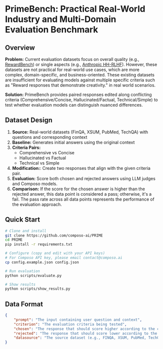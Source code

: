 # PrimeBench: Practical Real-World Industry and Multi-Domain Evaluation Benchmark

## Overview

**Problem:** Current evaluation datasets focus on overall quality (e.g., [RewardBench](https://huggingface.co/datasets/allenai/reward-bench)) or single aspects (e.g., [Anthropic HH-RLHF](https://github.com/anthropics/hh-rlhf)). However, these datasets are not practical for real-world use cases, which are more complex, domain-specific, and business-oriented. These existing datasets are insufficient for evaluating models against multiple specific criteria such as "Reward responses that demonstrate creativity." in real world scenarios. 

**Solution:** PrimeBench provides paired responses edited along conflicting criteria (Comprehensive/Concise, Hallucinated/Factual, Technical/Simple) to test whether evaluation models can distinguish nuanced differences.

## Dataset Design

1. **Source:** Real-world datasets (FinQA, XSUM, PubMed, TechQA) with questions and corresponding context
2. **Baseline:** Generates initial answers using the original context
3. **Criteria Pairs:**
   - Comprehensive vs Concise
   - Hallucinated vs Factual
   - Technical vs Simple
4. **Modification:**: Create two responses that align with the given criteria pair.
5. **Evaluation:** Score both chosen and rejected answers using LLM judges and Composo models.
6. **Comparison:** If the score for the chosen answer is higher than the rejected answer, this data point is considered a pass; otherwise, it's a fail. The pass rate across all data points represents the performance of the evaluation approach.

## Quick Start

```bash
# Clone and install
git clone https://github.com/composo-ai/PRIME
cd PRIME
pip install -r requirements.txt

# Configure (copy and edit with your API keys)
# For Composo API key, please email contact@composo.ai
cp config.example.json config.json

# Run evaluation
python scripts/evaluate.py

# Show results
python scripts/show_results.py
```

## Data Format

```json
{
    "prompt": "The input containing user question and context",
    "criterion": "The evaluation criteria being tested",
    "chosen": "The response that should score higher according to the criterion",
    "rejected": "The response that should score lower according to the criterion",
    "datasource": "The source dataset (e.g., FINQA, XSUM, PubMed, TechQA)"
}
```

